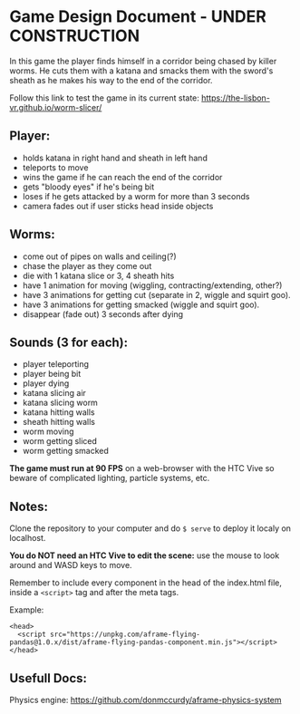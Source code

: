 # Game Design Document - UNDER CONSTRUCTION

In this game the player finds himself in a corridor being chased by killer worms. He cuts them with a katana and smacks them with the sword's sheath as he makes his way to the end of the corridor.

Follow this link to test the game in its current state:
https://the-lisbon-vr.github.io/worm-slicer/

## Player:
  - holds katana in right hand and sheath in left hand
  - teleports to move
  - wins the game if he can reach the end of the corridor
  - gets "bloody eyes" if he's being bit
  - loses if he gets attacked by a worm for more than 3 seconds
  - camera fades out if user sticks head inside objects

## Worms:
  - come out of pipes on walls and ceiling(?)
  - chase the player as they come out
  - die with 1 katana slice or 3, 4 sheath hits
  - have 1 animation for moving (wiggling, contracting/extending, other?)
  - have 3 animations for getting cut (separate in 2, wiggle and squirt goo).
  - have 3 animations for getting smacked (wiggle and squirt goo).
  - disappear (fade out) 3 seconds after dying

## Sounds (3 for each):
  - player teleporting
  - player being bit
  - player dying
  - katana slicing air
  - katana slicing worm
  - katana hitting walls
  - sheath hitting walls
  - worm moving
  - worm getting sliced
  - worm getting smacked


**The game must run at 90 FPS** on a web-browser with the HTC Vive so beware of complicated lighting, particle systems, etc.

## Notes:

Clone the repository to your computer and do ` $ serve ` to deploy it localy on localhost.

**You do NOT need an HTC Vive to edit the scene:** use the mouse to look around and WASD keys to move.

Remember to include every component in the head of the index.html file, inside a ` <script> ` tag and after the meta tags.

Example:
```
<head>
  <script src="https://unpkg.com/aframe-flying-pandas@1.0.x/dist/aframe-flying-pandas-component.min.js"></script>
</head>
```
## Usefull Docs:

Physics engine:
https://github.com/donmccurdy/aframe-physics-system
